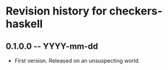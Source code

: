 # Revision history for checkers-haskell

## 0.1.0.0 -- YYYY-mm-dd

* First version. Released on an unsuspecting world.
